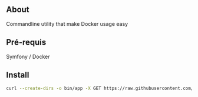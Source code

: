 About
------------------

Commandline utility that make Docker usage easy

Pré-requis
------------
Symfony / Docker

Install
------------

````bash
curl --create-dirs -o bin/app -X GET https://raw.githubusercontent.com/nicolasfrey/DockerSfTools/master/bin/app && chmod +x bin/app && bin/app version
````